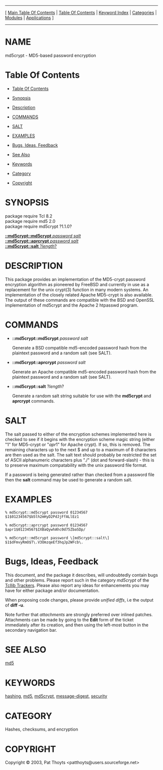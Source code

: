 
[//000000001]: # (md5crypt \- MD5\-based password encryption)
[//000000002]: # (Generated from file 'md5crypt\.man' by tcllib/doctools with format 'markdown')
[//000000003]: # (Copyright &copy; 2003, Pat Thoyts <patthoyts@users\.sourceforge\.net>)
[//000000004]: # (md5crypt\(n\) 1\.1\.0 tcllib "MD5\-based password encryption")

<hr> [ <a href="../../../../toc.md">Main Table Of Contents</a> &#124; <a
href="../../../toc.md">Table Of Contents</a> &#124; <a
href="../../../../index.md">Keyword Index</a> &#124; <a
href="../../../../toc0.md">Categories</a> &#124; <a
href="../../../../toc1.md">Modules</a> &#124; <a
href="../../../../toc2.md">Applications</a> ] <hr>

# NAME

md5crypt \- MD5\-based password encryption

# <a name='toc'></a>Table Of Contents

  - [Table Of Contents](#toc)

  - [Synopsis](#synopsis)

  - [Description](#section1)

  - [COMMANDS](#section2)

  - [SALT](#section3)

  - [EXAMPLES](#section4)

  - [Bugs, Ideas, Feedback](#section5)

  - [See Also](#seealso)

  - [Keywords](#keywords)

  - [Category](#category)

  - [Copyright](#copyright)

# <a name='synopsis'></a>SYNOPSIS

package require Tcl 8\.2  
package require md5 2\.0  
package require md5crypt ?1\.1\.0?  

[__::md5crypt::md5crypt__ *password* *salt*](#1)  
[__::md5crypt::aprcrypt__ *password* *salt*](#2)  
[__::md5crypt::salt__ ?*length*?](#3)  

# <a name='description'></a>DESCRIPTION

This package provides an implementation of the MD5\-crypt password encryption
algorithm as pioneered by FreeBSD and currently in use as a replacement for the
unix crypt\(3\) function in many modern systems\. An implementation of the closely
related Apache MD5\-crypt is also available\. The output of these commands are
compatible with the BSD and OpenSSL implementation of md5crypt and the Apache 2
htpasswd program\.

# <a name='section2'></a>COMMANDS

  - <a name='1'></a>__::md5crypt::md5crypt__ *password* *salt*

    Generate a BSD compatible md5\-encoded password hash from the plaintext
    password and a random salt \(see SALT\)\.

  - <a name='2'></a>__::md5crypt::aprcrypt__ *password* *salt*

    Generate an Apache compatible md5\-encoded password hash from the plaintext
    password and a random salt \(see SALT\)\.

  - <a name='3'></a>__::md5crypt::salt__ ?*length*?

    Generate a random salt string suitable for use with the __md5crypt__ and
    __aprcrypt__ commands\.

# <a name='section3'></a>SALT

The salt passed to either of the encryption schemes implemented here is checked
to see if it begins with the encryption scheme magic string \(either "$1$" for
MD5\-crypt or "$apr1$" for Apache crypt\)\. If so, this is removed\. The remaining
characters up to the next $ and up to a maximum of 8 characters are then used as
the salt\. The salt text should probably be restricted the set of ASCII
alphanumeric characters plus "\./" \(dot and forward\-slash\) \- this is to preserve
maximum compatability with the unix password file format\.

If a password is being generated rather than checked from a password file then
the __salt__ command may be used to generate a random salt\.

# <a name='section4'></a>EXAMPLES

    % md5crypt::md5crypt password 01234567
    $1$01234567$b5lh2mHyD2PdJjFfALlEz1

    % md5crypt::aprcrypt password 01234567
    $apr1$01234567$IXBaQywhAhc0d75ZbaSDp/

    % md5crypt::md5crypt password \[md5crypt::salt\]
    $1$dFmvyRmO$T\.V3OmzqeEf3hqJp2WFcb\.

# <a name='section5'></a>Bugs, Ideas, Feedback

This document, and the package it describes, will undoubtedly contain bugs and
other problems\. Please report such in the category *md5crypt* of the [Tcllib
Trackers](http://core\.tcl\.tk/tcllib/reportlist)\. Please also report any ideas
for enhancements you may have for either package and/or documentation\.

When proposing code changes, please provide *unified diffs*, i\.e the output of
__diff \-u__\.

Note further that *attachments* are strongly preferred over inlined patches\.
Attachments can be made by going to the __Edit__ form of the ticket
immediately after its creation, and then using the left\-most button in the
secondary navigation bar\.

# <a name='seealso'></a>SEE ALSO

[md5](\.\./md5/md5\.md)

# <a name='keywords'></a>KEYWORDS

[hashing](\.\./\.\./\.\./\.\./index\.md\#hashing),
[md5](\.\./\.\./\.\./\.\./index\.md\#md5),
[md5crypt](\.\./\.\./\.\./\.\./index\.md\#md5crypt),
[message\-digest](\.\./\.\./\.\./\.\./index\.md\#message\_digest),
[security](\.\./\.\./\.\./\.\./index\.md\#security)

# <a name='category'></a>CATEGORY

Hashes, checksums, and encryption

# <a name='copyright'></a>COPYRIGHT

Copyright &copy; 2003, Pat Thoyts <patthoyts@users\.sourceforge\.net>
